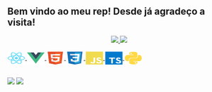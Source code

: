 ## Bem vindo ao meu rep! Desde já agradeço a visita!
<div align="center">
  <a href="https://github.com/FilipiMachado">
  <img height="180em" src="https://github-readme-stats.vercel.app/api?username=FilipiMachado&show_icons=true&theme=dracula&include_all_commits=true&count_private=true"/>
  <img height="180em" src="https://github-readme-stats.vercel.app/api/top-langs/?username=FilipiMachado&layout=compact&langs_count=7&theme=dracula"/>
</div>
<div style="display: inline_block"><br>
  <img align="center" alt="Fil-React" height="30" width="40" src="https://raw.githubusercontent.com/devicons/devicon/master/icons/react/react-original.svg">
  <img align="center" alt="Fil-React" height="30" width="40" src="https://raw.githubusercontent.com/devicons/devicon/master/icons/vuejs/vuejs-original.svg">
  <img align="center" alt="Fil-html" height="30" width="40" src="https://raw.githubusercontent.com/devicons/devicon/master/icons/html5/html5-original.svg">
  <img align="center" alt="Fil-css" height="30" width="40" src="https://raw.githubusercontent.com/devicons/devicon/master/icons/css3/css3-original.svg">
  <img align="center" alt="Fil-Js" height="30" width="40" src="https://raw.githubusercontent.com/devicons/devicon/master/icons/javascript/javascript-plain.svg">
  <img align="center" alt="Fil-Ts" height="30" width="40" src="https://raw.githubusercontent.com/devicons/devicon/master/icons/typescript/typescript-plain.svg">
  <img align="center" alt="Fil-Py" height="30" width="40" src="https://raw.githubusercontent.com/devicons/devicon/master/icons/python/python-plain.svg">
  
  ##
 
<div> 
  <a href = "mailto:filipisee@hotmail.com"><img src="https://img.shields.io/badge/-Gmail-%23333?style=for-the-badge&logo=gmail&logoColor=white" target="_blank"></a>
  <a href="https://www.linkedin.com/in/filipi-rodrigues-machado-b3bb39214/" target="_blank"><img src="https://img.shields.io/badge/-LinkedIn-%230077B5?style=for-the-badge&logo=linkedin&logoColor=white" target="_blank"></a>
</div>
